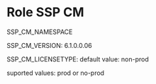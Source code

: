 # Role SSP CM


SSP_CM_NAMESPACE

SSP_CM_VERSION: 6.1.0.0.06



SSP_CM_LICENSETYPE:
 default value: non-prod
 
suported values: prod or no-prod